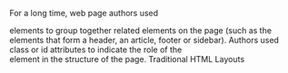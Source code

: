 For a long time, web page authors used <div> elements to group
together related elements on the page (such as the elements that form a
header, an article, footer or sidebar). Authors used class or id attributes
to indicate the role of the <div> element in the structure of the page.
Traditional HTML
Layouts
<body>
<div id="page">
<div id="header">
<div id="content">
<div id="footer">
<div id=
"sidebar">
<div id="nav">
<div class="article">